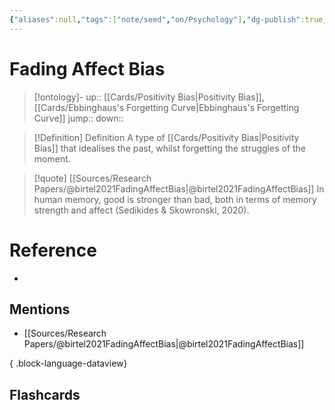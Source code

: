 ```yaml
---
{"aliases":null,"tags":["note/seed","on/Psychology"],"dg-publish":true,"permalink":"/cards/fading-affect-bias/","dgPassFrontmatter":true}
---
```


# Fading Affect Bias

> [!ontology]-
> up:: [[Cards/Positivity Bias\|Positivity Bias]], [[Cards/Ebbinghaus's Forgetting Curve\|Ebbinghaus's Forgetting Curve]]
> jump:: 
> down:: 

> [!Definition] Definition
> A type of [[Cards/Positivity Bias\|Positivity Bias]] that idealises the past, whilst forgetting the struggles of the moment.

> [!quote] [[Sources/Research Papers/@birtel2021FadingAffectBias\|@birtel2021FadingAffectBias]]
> In human memory, good is stronger than bad, both in terms of memory strength and affect (Sedikides & Skowronski, 2020).

# Reference

- 

## Mentions

- [[Sources/Research Papers/@birtel2021FadingAffectBias\|@birtel2021FadingAffectBias]]

{ .block-language-dataview}

## Flashcards